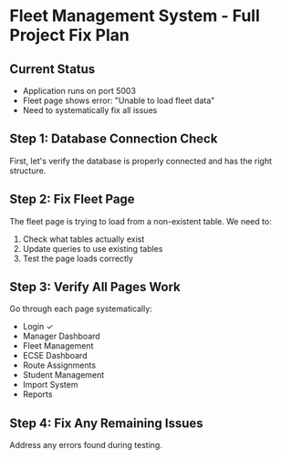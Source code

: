 # Fleet Management System - Full Project Fix Plan

## Current Status
- Application runs on port 5003
- Fleet page shows error: "Unable to load fleet data"
- Need to systematically fix all issues

## Step 1: Database Connection Check
First, let's verify the database is properly connected and has the right structure.

## Step 2: Fix Fleet Page
The fleet page is trying to load from a non-existent table. We need to:
1. Check what tables actually exist
2. Update queries to use existing tables
3. Test the page loads correctly

## Step 3: Verify All Pages Work
Go through each page systematically:
- Login ✓
- Manager Dashboard
- Fleet Management
- ECSE Dashboard
- Route Assignments
- Student Management
- Import System
- Reports

## Step 4: Fix Any Remaining Issues
Address any errors found during testing.